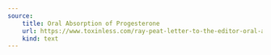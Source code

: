 ```yaml
---
source:
    title: Oral Absorption of Progesterone
    url: https://www.toxinless.com/ray-peat-letter-to-the-editor-oral-absorption-of-progesterone.pdf
    kind: text
---
```


